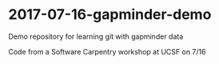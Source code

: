 # 2017-07-16-gapminder-demo
Demo repository for learning git with gapminder data

Code from a Software Carpentry workshop at UCSF on 7/16
